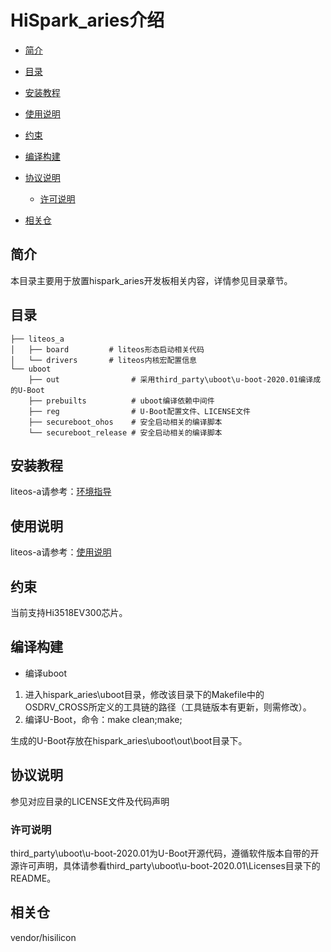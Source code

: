 # HiSpark\_aries介绍<a name="ZH-CN_TOPIC_0000001142448981"></a>

-   [简介](#section11660541593)
-   [目录](#section161941989596)
-   [安装教程](#section161941989597)
-   [使用说明](#section161941989598)
-   [约束](#section119744591305)
-   [编译构建](#section137768191623)
-   [协议说明](#section1312121216216)
    -   [许可说明](#section129654513264)

-   [相关仓](#section1371113476307)

## 简介<a name="section11660541593"></a>

本目录主要用于放置hispark_aries开发板相关内容，详情参见目录章节。

## 目录<a name="section161941989596"></a>

```
├── liteos_a
│   ├── board         # liteos形态启动相关代码
│   └── drivers       # liteos内核宏配置信息
└── uboot
    ├── out                # 采用third_party\uboot\u-boot-2020.01编译成的U-Boot
    ├── prebuilts          # uboot编译依赖中间件
    ├── reg                # U-Boot配置文件、LICENSE文件
    ├── secureboot_ohos    # 安全启动相关的编译脚本
    └── secureboot_release # 安全启动相关的编译脚本
```

## 安装教程<a name="section161941989597"></a>

liteos-a请参考：[环境指导](https://gitee.com/openharmony/docs/blob/master/zh-cn/device-dev/quick-start/quickstart-lite-steps-hi3518-setting.md)

## 使用说明<a name="section161941989598"></a>

liteos-a请参考：[使用说明](https://gitee.com/openharmony/docs/blob/master/zh-cn/device-dev/quick-start/quickstart-lite-steps-hi3518.md)

## 约束<a name="section119744591305"></a>

当前支持Hi3518EV300芯片。

## 编译构建<a name="section137768191623"></a>

-   编译uboot

1.  进入hispark\_aries\\uboot目录，修改该目录下的Makefile中的OSDRV\_CROSS所定义的工具链的路径（工具链版本有更新，则需修改）。
2.  编译U-Boot，命令：make clean;make;

生成的U-Boot存放在hispark\_aries\\uboot\\out\\boot目录下。


## 协议说明<a name="section1312121216216"></a>

参见对应目录的LICENSE文件及代码声明

### 许可说明<a name="section129654513264"></a>

third\_party\\uboot\\u-boot-2020.01为U-Boot开源代码，遵循软件版本自带的开源许可声明，具体请参看third\_party\\uboot\\u-boot-2020.01\\Licenses目录下的README。

## 相关仓<a name="section1371113476307"></a>

vendor/hisilicon

